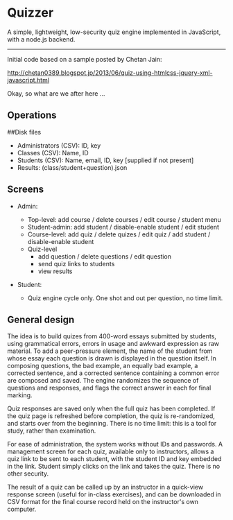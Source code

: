 # Quizzer

A simple, lightweight, low-security quiz engine implemented in JavaScript, with a
node.js backend.

--------------------

Initial code based on a sample posted by Chetan Jain:

  http://chetan0389.blogspot.jp/2013/06/quiz-using-htmlcss-jquery-xml-javascript.html


Okay, so what are we after here ...

## Operations

##Disk files

  * Administrators (CSV): ID, key
  * Classes (CSV): Name, ID
  * Students (CSV): Name, email, ID, key [supplied if not present]
  * Results: (class/student+question).json

## Screens

  * Admin:
    * Top-level: add course / delete courses / edit course / student menu
    * Student-admin: add student / disable-enable student / edit student
    * Course-level: add quiz / delete quizes / edit quiz / add student / disable-enable student
    * Quiz-level
      * add question / delete questions / edit question
      * send quiz links to students
      * view results

  * Student:
    * Quiz engine cycle only. One shot and out per question, no time limit.

## General design

The idea is to build quizes from 400-word essays submitted by
students, using grammatical errors, errors in usage and awkward
expression as raw material. To add a peer-pressure element, the
name of the student from whose essay each question is drawn is
displayed in the question itself. In composing questions, the bad
example, an equally bad example, a corrected sentence, and a
corrected sentence containing a common error are composed and
saved. The engine randomizes the sequence of questions and
responses, and flags the correct answer in each for final marking.

Quiz responses are saved only when the full quiz has been completed.
If the quiz page is refreshed before completion, the quiz is
re-randomized, and starts over from the beginning. There is no time
limit: this is a tool for study, rather than examination.

For ease of administration, the system works without IDs and passwords.
A management screen for each quiz, available only to instructors, allows
a quiz link to be sent to each student, with the student ID and key
embedded in the link. Student simply clicks on the link and takes the quiz.
There is no other security.

The result of a quiz can be called up by an instructor in a quick-view response screen
(useful for in-class exercises), and can be downloaded in CSV
format for the final course record held on the instructor's own
computer.
